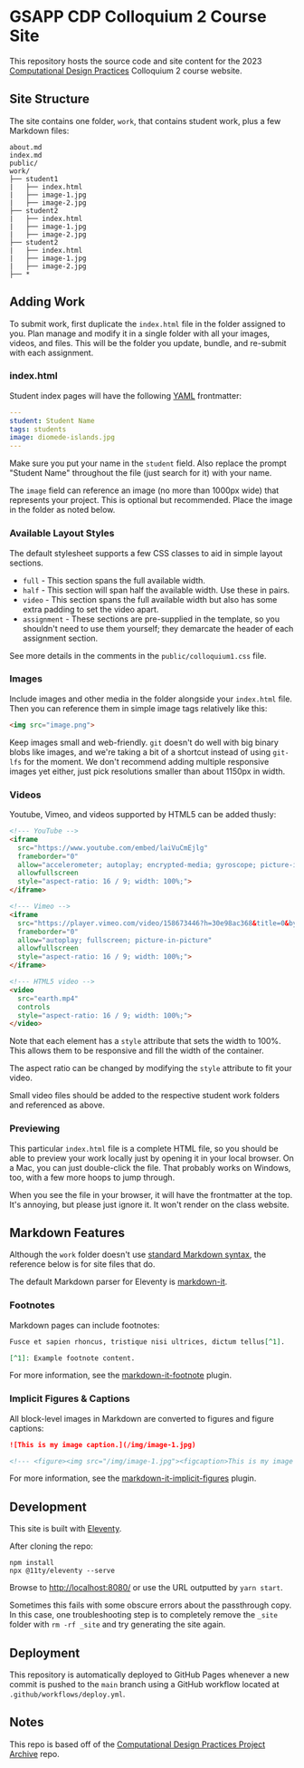 # GSAPP CDP Colloquium 2 Course Site

This repository hosts the source code and site content for the 2023
[Computational Design Practices](https://www.arch.columbia.edu/programs/15-m-s-computational-design-practices) 
Colloquium 2 course website.

## Site Structure

The site contains one folder, `work`, that contains student work, plus a few Markdown files:

```
about.md
index.md
public/
work/
├── student1
|   ├── index.html
|   ├── image-1.jpg
|   ├── image-2.jpg
├── student2
|   ├── index.html
|   ├── image-1.jpg
|   ├── image-2.jpg
├── student2
|   ├── index.html
|   ├── image-1.jpg
|   ├── image-2.jpg
├── *
```

## Adding Work

To submit work, first duplicate the `index.html` file in the folder assigned to you. Plan manage and
modify it in a single folder with all your images, videos, and files. This will be the folder you
update, bundle, and re-submit with each assignment.

### index.html

Student index pages will have the following [YAML](https://yaml.org/) frontmatter:

```yaml
---
student: Student Name
tags: students
image: diomede-islands.jpg
---
```

Make sure you put your name in the `student` field. Also replace the prompt "Student Name" throughout 
the file (just search for it) with your name.

The `image` field can reference an image (no more than 1000px wide) that represents your project.
This is optional but recommended. Place the image in the folder as noted below.

### Available Layout Styles

The default stylesheet supports a few CSS classes to aid in simple layout sections.

- `full` - This section spans the full available width.
- `half` - This section will span half the available width. Use these in pairs.
- `video` - This section spans the full available width but also has some extra padding to set the video apart.
- `assignment` - These sections are pre-supplied in the template, so you shouldn't need to use them yourself; they demarcate the header of each assignment section.

See more details in the comments in the `public/colloquium1.css` file.

### Images

Include images and other media in the folder alongside your `index.html` file. Then you can reference
them in simple image tags relatively like this:

```html
<img src="image.png">
```

Keep images small and web-friendly. `git` doesn't do well with big binary blobs like images, and we're 
taking a bit of a shortcut instead of using `git-lfs` for the moment. We don't recommend adding
multiple responsive images yet either, just pick resolutions smaller than about 1150px in width.

### Videos

Youtube, Vimeo, and videos supported by HTML5 can be added thusly:

```html
<!--- YouTube -->
<iframe
  src="https://www.youtube.com/embed/laiVuCmEjlg"
  frameborder="0"
  allow="accelerometer; autoplay; encrypted-media; gyroscope; picture-in-picture; web-share"
  allowfullscreen
  style="aspect-ratio: 16 / 9; width: 100%;">
</iframe>

<!--- Vimeo -->
<iframe
  src="https://player.vimeo.com/video/158673446?h=30e98ac368&title=0&byline=0&portrait=0"
  frameborder="0"
  allow="autoplay; fullscreen; picture-in-picture"
  allowfullscreen
  style="aspect-ratio: 16 / 9; width: 100%;">
</iframe>

<!--- HTML5 video -->
<video
  src="earth.mp4"
  controls
  style="aspect-ratio: 16 / 9; width: 100%;">
</video>
```

Note that each element has a `style` attribute that sets the width to 100%.  This allows them 
to be responsive and fill the width of the container.

The aspect ratio can be changed by modifying the `style` attribute to fit your video.

Small video files should be added to the respective student work folders and referenced as above.

### Previewing

This particular `index.html` file is a complete HTML file, so you should be able
to preview your work locally just by opening it in your local browser. On a Mac, you can just
double-click the file. That probably works on Windows, too, with a few more hoops to jump through.

When you see the file in your browser, it will have the frontmatter at the top. It's annoying, but
please just ignore it. It won't render on the class website.

## Markdown Features

Although the `work` folder doesn't use [standard Markdown syntax](https://www.markdownguide.org/basic-syntax/),
the reference below is for site files that do.

The default Markdown parser for Eleventy is [markdown-it](https://github.com/markdown-it/markdown-it).

### Footnotes

Markdown pages can include footnotes:

```md
Fusce et sapien rhoncus, tristique nisi ultrices, dictum tellus[^1].

[^1]: Example footnote content.
```

For more information, see the [markdown-it-footnote](https://github.com/markdown-it/markdown-it-footnote) plugin.

### Implicit Figures & Captions

All block-level images in Markdown are converted to figures and figure captions:

```md
![This is my image caption.](/img/image-1.jpg)

<!--- <figure><img src="/img/image-1.jpg"><figcaption>This is my image caption.</figcaption></figure> -->
```

For more information, see the [markdown-it-implicit-figures](https://github.com/arve0/markdown-it-implicit-figures) plugin.

## Development

This site is built with [Eleventy](https://www.11ty.dev/docs/).

After cloning the repo:

```
npm install
npx @11ty/eleventy --serve
```

Browse to <http://localhost:8080/> or use the URL outputted by `yarn start`.

Sometimes this fails with some obscure errors about the passthrough copy. In this case, one troubleshooting step is to completely remove the `_site` folder with `rm -rf _site` and try generating the site again.

## Deployment

This repository is automatically deployed to GitHub Pages whenever a new commit is pushed to the 
`main` branch using a GitHub workflow located at `.github/workflows/deploy.yml`.

## Notes

This repo is based off of the [Computational Design Practices Project Archive](https://github.com/GSAPP-CDP/archive) repo.